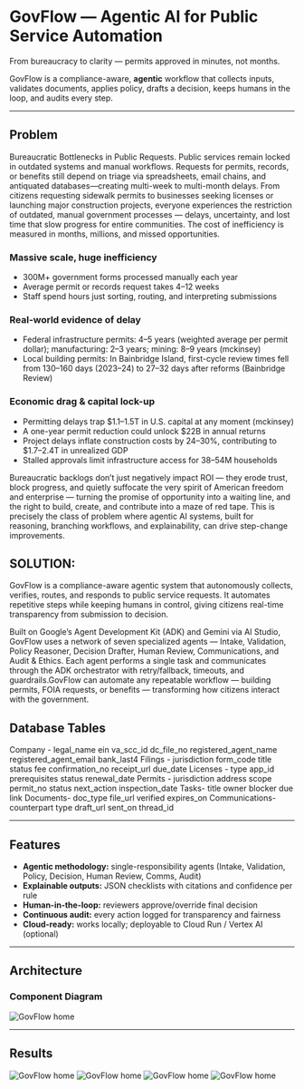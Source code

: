 # GovFlow — Agentic AI for Public Service Automation

From bureaucracy to clarity — permits approved in minutes, not months.

GovFlow is a compliance-aware, **agentic** workflow that collects inputs, validates documents, applies policy, drafts a decision, keeps humans in the loop, and audits every step.

---

## Problem

Bureaucratic Bottlenecks in Public Requests. Public services remain locked in outdated systems and manual workflows. Requests for permits, records, or benefits still depend on triage via spreadsheets, email chains, and antiquated databases—creating multi-week to multi-month delays. From citizens requesting sidewalk permits to businesses seeking licenses or launching major construction projects, everyone experiences the restriction of outdated, manual government processes — delays, uncertainty, and lost time that slow progress for entire communities. The cost of inefficiency is measured in months, millions, and missed opportunities.

### Massive scale, huge inefficiency
- 300M+ government forms processed manually each year
- Average permit or records request takes 4–12 weeks
- Staff spend hours just sorting, routing, and interpreting submissions

### Real-world evidence of delay
- Federal infrastructure permits: 4–5 years (weighted average per permit dollar); manufacturing: 2–3 years; mining: 8–9 years (mckinsey)
- Local building permits: In Bainbridge Island, first-cycle review times fell from 130–160 days (2023–24) to 27–32 days after reforms (Bainbridge Review)

### Economic drag & capital lock-up
- Permitting delays trap $1.1–1.5T in U.S. capital at any moment (mckinsey)
- A one-year permit reduction could unlock $22B in annual returns
- Project delays inflate construction costs by 24–30%, contributing to $1.7–2.4T in unrealized GDP
- Stalled approvals limit infrastructure access for 38–54M households

Bureaucratic backlogs don’t just negatively impact ROI — they erode trust, block progress, and quietly suffocate the very spirit of American freedom and enterprise — turning the promise of opportunity into a waiting line, and the right to build, create, and contribute into a maze of red tape. This is precisely the class of problem where agentic AI systems, built for reasoning, branching workflows, and explainability, can drive step-change improvements. 

## SOLUTION:  
GovFlow is a compliance-aware agentic system that autonomously collects, verifies, routes, and responds to public service requests. It automates repetitive steps while keeping humans in control, giving citizens real-time transparency from submission to decision.

Built on Google’s Agent Development Kit (ADK) and Gemini via AI Studio, GovFlow uses a network of seven specialized agents — Intake, Validation, Policy Reasoner, Decision Drafter, Human Review, Communications, and Audit & Ethics. Each agent performs a single task and communicates through the ADK orchestrator with retry/fallback, timeouts, and guardrails.GovFlow can automate any repeatable workflow — building permits, FOIA requests, or benefits — transforming how citizens interact with the government.

## Database Tables

Company	- legal_name	ein	va_scc_id	dc_file_no	registered_agent_name	registered_agent_email	bank_last4
Filings	- jurisdiction form_code title status fee confirmation_no receipt_url due_date
Licenses - type app_id prerequisites status renewal_date
Permits - jurisdiction address scope permit_no status next_action inspection_date
Tasks- title owner blocker due link
Documents- doc_type file_url verified expires_on
Communications- counterpart type draft_url sent_on thread_id

---

## Features
- **Agentic methodology:** single-responsibility agents (Intake, Validation, Policy, Decision, Human Review, Comms, Audit)
- **Explainable outputs:** JSON checklists with citations and confidence per rule
- **Human-in-the-loop:** reviewers approve/override final decision
- **Continuous audit:** every action logged for transparency and fairness
- **Cloud-ready:** works locally; deployable to Cloud Run / Vertex AI (optional)

---

## Architecture

### Component Diagram
![GovFlow home](assets/screenshots/flow1.png)

---

## Results
![GovFlow home](assets/screenshots/result1.png)
![GovFlow home](assets/screenshots/result2.png)
![GovFlow home](assets/screenshots/result3.png)
![GovFlow home](assets/screenshots/result4.png)
